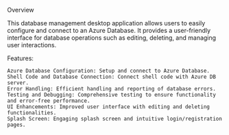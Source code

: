 Overview

This database management desktop application allows users to easily configure and connect to an Azure Database. It provides a user-friendly interface for database operations such as editing, deleting, and managing user interactions.

Features:

    Azure Database Configuration: Setup and connect to Azure Database.
    Shell Code and Database Connection: Connect shell code with Azure DB server.
    Error Handling: Efficient handling and reporting of database errors.
    Testing and Debugging: Comprehensive testing to ensure functionality and error-free performance.
    UI Enhancements: Improved user interface with editing and deleting functionalities.
    Splash Screen: Engaging splash screen and intuitive login/registration pages.
